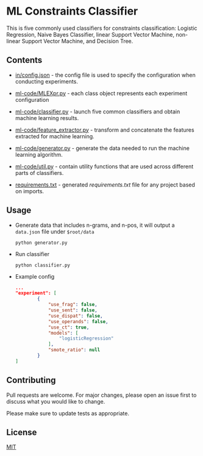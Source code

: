 # ML Constraints Classifier

This is five commonly used classifiers for constraints classification: Logistic Regression, Naive Bayes Classifier, linear Support Vector Machine, non-linear Support Vector Machine, and Decision Tree.

## Contents

- [in/config.json](https://anonymous.4open.science/r/towards-automated-identification-of-data-constraints-8FC1/code/ML-constraints-classifier/in/config.json) - the config file is used to specify the configuration when conducting experiments.
- [ml-code/MLEXpr.py](https://anonymous.4open.science/r/towards-automated-identification-of-data-constraints-8FC1/code/ML-constraints-classifier/ml-code/MLExpr.py) - each class object represents each experiment configuration
- [ml-code/classifier.py](https://anonymous.4open.science/r/towards-automated-identification-of-data-constraints-8FC1/code/ML-constraints-classifier/ml-code/classifier.py) - launch five common classifiers and obtain machine learning results.
- [ml-code/feature_extractor.py](https://anonymous.4open.science/r/towards-automated-identification-of-data-constraints-8FC1/code/ML-constraints-classifier/ml-code/feature_extractor.py) - transform and concatenate the features extracted for machine learning.
- [ml-code/generator.py](https://anonymous.4open.science/r/towards-automated-identification-of-data-constraints-8FC1/code/ML-constraints-classifier/ml-code/generator.py) - generate the data needed to run the machine learning algorithm.
- [ml-code/util.py](https://anonymous.4open.science/r/towards-automated-identification-of-data-constraints-8FC1/code/ML-constraints-classifier/ml-code/util.py) - contain utility functions that are used across different parts of classifiers.

- [requirements.txt](https://anonymous.4open.science/r/towards-automated-identification-of-data-constraints-8FC1/code/ML-constraints-classifier/ml-code/requirements.txt) - generated *requirements.txt* file for any project based on imports.

## Usage

- Generate data that includes n-grams, and n-pos, it will output a `data.json` file under `$root/data`

  `python generator.py`

- Run classifier

  `python classifier.py`

- Example config

  ```json
  ...
  "experiment": [
          {
              "use_frag": false,
              "use_sent": false,
              "use_dispat": false,
              "use_operands": false,
              "use_ct": true,
              "models": [
                  "logisticRegression"
              ],
              "smote_ratio": null
          }
  ]
  ```

  



## Contributing

Pull requests are welcome. For major changes, please open an issue first to discuss what you would like to change.

Please make sure to update tests as appropriate.



## License

[MIT](https://choosealicense.com/licenses/mit/)

